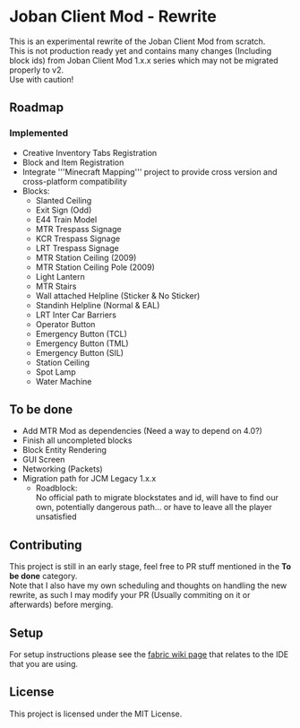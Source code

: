 # Joban Client Mod - Rewrite
This is an experimental rewrite of the Joban Client Mod from scratch.  
This is not production ready yet and contains many changes (Including block ids) from Joban Client Mod 1.x.x series which may not be migrated properly to v2.  
Use with caution!

## Roadmap
### Implemented
- Creative Inventory Tabs Registration
- Block and Item Registration
- Integrate '''Minecraft Mapping''' project to provide cross version and cross-platform compatibility
- Blocks:
  - Slanted Ceiling
  - Exit Sign (Odd)
  - E44 Train Model
  - MTR Trespass Signage
  - KCR Trespass Signage
  - LRT Trespass Signage
  - MTR Station Ceiling (2009)
  - MTR Station Ceiling Pole (2009)
  - Light Lantern
  - MTR Stairs
  - Wall attached Helpline (Sticker & No Sticker)
  - Standinh Helpline (Normal & EAL)
  - LRT Inter Car Barriers
  - Operator Button
  - Emergency Button (TCL)
  - Emergency Button (TML)
  - Emergency Button (SIL)
  - Station Ceiling
  - Spot Lamp
  - Water Machine

## To be done
- Add MTR Mod as dependencies (Need a way to depend on 4.0?)
- Finish all uncompleted blocks
- Block Entity Rendering
- GUI Screen
- Networking (Packets)
- Migration path for JCM Legacy 1.x.x
  - Roadblock:  
  No official path to migrate blockstates and id, will have to find our own, potentially dangerous path... or have to leave all the player unsatisfied

## Contributing
This project is still in an early stage, feel free to PR stuff mentioned in the **To be done** category.  
Note that I also have my own scheduling and thoughts on handling the new rewrite, as such I may modify your PR (Usually commiting on it or afterwards) before merging.

## Setup

For setup instructions please see the [fabric wiki page](https://fabricmc.net/wiki/tutorial:setup) that relates to the IDE that you are using.

## License

This project is licensed under the MIT License.
